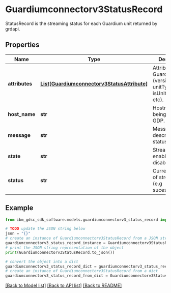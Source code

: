 # Guardiumconnectorv3StatusRecord

StatusRecord is the streaming status for each Guardium unit returned by grdapi.

## Properties

Name | Type | Description | Notes
------------ | ------------- | ------------- | -------------
**attributes** | [**List[Guardiumconnectorv3StatusAttribute]**](Guardiumconnectorv3StatusAttribute.md) | Attributes of the Guardium unit (version, unitType, isUnitOnline, etc). | [optional] 
**host_name** | **str** | Hostname as its being sent by GDP. | [optional] 
**message** | **str** | Message describing status. | [optional] 
**state** | **str** | Streaming state: enabled, disabled. | [optional] 
**status** | **str** | Current status of streaming (e.g sucess,failed,...). | [optional] 

## Example

```python
from ibm_gdsc_sdk_software.models.guardiumconnectorv3_status_record import Guardiumconnectorv3StatusRecord

# TODO update the JSON string below
json = "{}"
# create an instance of Guardiumconnectorv3StatusRecord from a JSON string
guardiumconnectorv3_status_record_instance = Guardiumconnectorv3StatusRecord.from_json(json)
# print the JSON string representation of the object
print(Guardiumconnectorv3StatusRecord.to_json())

# convert the object into a dict
guardiumconnectorv3_status_record_dict = guardiumconnectorv3_status_record_instance.to_dict()
# create an instance of Guardiumconnectorv3StatusRecord from a dict
guardiumconnectorv3_status_record_from_dict = Guardiumconnectorv3StatusRecord.from_dict(guardiumconnectorv3_status_record_dict)
```
[[Back to Model list]](../README.md#documentation-for-models) [[Back to API list]](../README.md#documentation-for-api-endpoints) [[Back to README]](../README.md)



